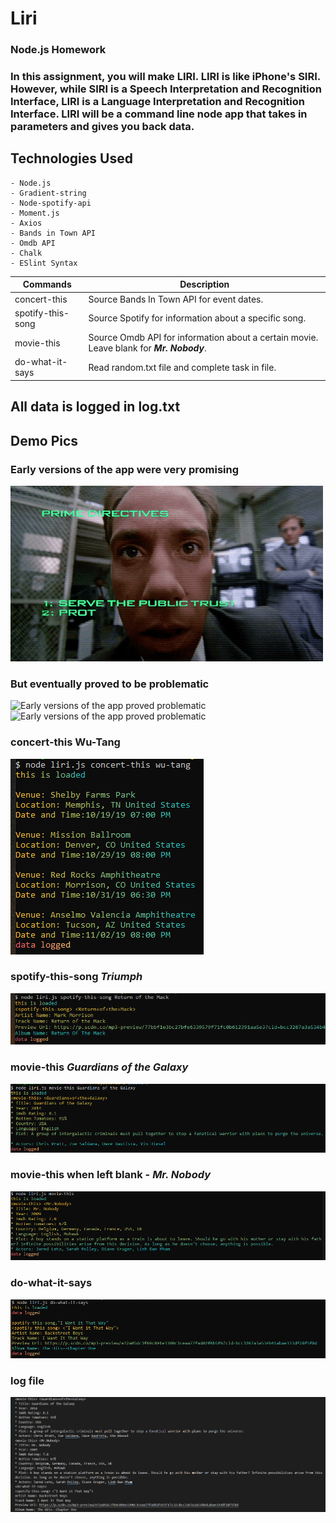 # Liri

### Node.js Homework

### In this assignment, you will make LIRI. LIRI is like iPhone's SIRI. However, while SIRI is a Speech Interpretation and Recognition Interface, LIRI is a Language Interpretation and Recognition Interface. LIRI will be a command line node app that takes in parameters and gives you back data.

## Technologies Used
    - Node.js
    - Gradient-string
    - Node-spotify-api
    - Moment.js
    - Axios
    - Bands in Town API
    - Omdb API
    - Chalk
    - ESlint Syntax

Commands | Description
---------| -----------
concert-this | Source Bands In Town API for event dates.
spotify-this-song | Source Spotify for information about a specific song.
movie-this | Source Omdb API for information about a certain movie. Leave blank for ***Mr. Nobody***.
do-what-it-says | Read random.txt file and complete task in file.

## All data is logged in log.txt

## Demo Pics

### Early versions of the app were very promising
![Early versions of the app were very promising](assets/images/Robo.gif)

### But eventually proved to be problematic
![Early versions of the app proved problematic](assets/images/Terminator1.gif)
![Early versions of the app proved problematic](assets/images/T2.gif)

### concert-this Wu-Tang
![concert-this](assets/images/concert.PNG)

### spotify-this-song ***Triumph***
![spotify-this-song](assets/images/spotify.PNG)

### movie-this ***Guardians of the Galaxy***
![movie-this](assets/images/movie.PNG)

### movie-this when left blank - ***Mr. Nobody***
![movie-this when left blank](assets/images/Nobody.PNG)

### do-what-it-says
![do-what-it-says](assets/images/do.PNG)

### log file
![log.txt](assets/images/log.PNG)
